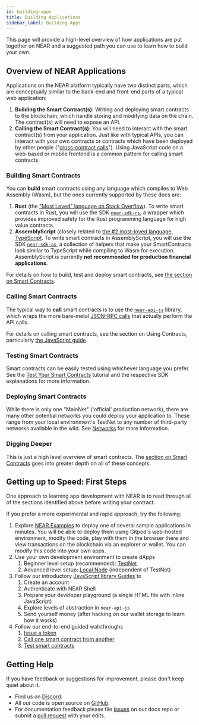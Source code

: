 ```yaml
---
id: building-apps
title: Building Applications
sidebar_label: Building Apps
---
```


This page will provide a high-level overview of how applications are put together on NEAR and a suggested path you can use to learn how to build your own.


## Overview of NEAR Applications

Applications on the NEAR platform typically have two distinct parts, which are conceptually similar to the back-end and front-end parts of a typical web application:

1. **Building the Smart Contract(s):** Writing and deploying smart contracts to the blockchain, which handle storing and modifying data on the chain.  The contract(s) will need to expose an API.
2. **Calling the Smart Contract(s):** You will need to interact with the smart contract(s) from your application.  Just like with typical APIs, you can interact with your own contracts or contracts which have been deployed by other people ("[cross-contract calls](/docs/tutorials/how-to-write-contracts-that-talk-to-each-other)"). Using JavaScript code on a web-based or mobile frontend is a common pattern for calling smart contracts.


### Building Smart Contracts

You can **build** smart contracts using any language which compiles to Web Assembly (Wasm), but the ones currently supported by these docs are:

1. **Rust** (the ["Most Loved" language on Stack Overflow](https://insights.stackoverflow.com/survey/2020)). To write smart contracts in Rust, you will use the SDK [`near-sdk-rs`](/docs/roles/developer/contracts/near-sdk-rs), a wrapper which provides improved safety for the Rust programming language for high value contracts.
2. **AssemblyScript** (closely related to [the #2 most-loved language, TypeScript](https://insights.stackoverflow.com/survey/2020). To write smart contracts in AssemblyScript, you will use the SDK [`near-sdk-as`](/docs/roles/developer/contracts/assemblyscript), a collection of helpers that make your SmartContracts look similar to TypeScript while compiling to Wasm for execution. AssemblyScript is currently **not recommended for production financial applications**.

For details on how to build, test and deploy smart contracts, see [the section on Smart Contracts](/docs/roles/developer/contracts/intro).


### Calling Smart Contracts

The typical way to **call** smart contracts is to use the [`near-api-js`](/docs/roles/developer/examples/near-api-js/introduction) library, which wraps the more bare-metal [JSON-RPC calls](/docs/roles/developer/contracts/rpc) that actually perform the API calls.

For details on calling smart contracts, see the section on Using Contracts, particularly [the JavaScript guide](/docs/development/calling-smart-contracts).

### Testing Smart Contracts

Smart contracts can be easily tested using whichever language you prefer. See the [Test Your Smart Contracts](/docs/tutorials/test-your-smart-contracts) tutorial and the respective SDK explanations for more information.

### Deploying Smart Contracts

While there is only one "MainNet" ('official' production network), there are many other potential networks you could deploy your application to.  These range from your local environment's TestNet to any number of third-party networks available in the wild.  See [Networks](/docs/roles/developer/networks) for more information.

### Digging Deeper

This is just a high level overview of smart contracts. The [section on Smart Contracts](/docs/roles/developer/contracts/intro) goes into greater depth on all of these concepts.


## Getting up to Speed: First Steps

One approach to learning app development with NEAR is to read through all of the sections identified above before writing your contract.

If you prefer a more experimental and rapid approach, try the following:

1. Explore [NEAR Examples](http://near.dev/) to deploy one of several sample applications in minutes. You will be able to deploy them using Gitpod's web-hosted environment, modify the code, play with them in the browser there and view transactions on the blockchain via an explorer or wallet.  You can modify this code into your own apps.
2. Use your own development environment to create dApps
    1. Beginner level setup (recommended): [TestNet](/docs/local-setup/local-dev-testnet)
    2. Advanced level setup: [Local Node](/docs/local-setup/local-dev-node) (independent of TestNet)
3. Follow our introductory [JavaScript library Guides](/docs/roles/developer/examples/near-api-js/guides) to
    1. Create an account
    1. Authenticate with NEAR Shell
    1. Prepare your developer playground (a single HTML file with inline JavaScript)
    1. Explore levels of abstraction in `near-api-js`
    1. Send yourself money (after hacking on our wallet storage to learn how it works)
4. Follow our end-to-end guided walkthroughs
    1. [Issue a token](/docs/tutorials/near-studio/token)
    1. [Call one smart contract from another](/docs/tutorials/how-to-write-contracts-that-talk-to-each-other)
    1. [Test smart contracts](/docs/tutorials/test-your-smart-contracts)




 <!--
*** Temporarily removed until workshop is updated and republished ***
Workshop: MapReduce with Asynchronous Smart Contracts](https://github.com/nearprotocol/workshop
  3 exercises and a challenge that will introduce you to development of smart contracts on the NEAR platform using the Rust programming language. -->






## Getting Help

If you have feedback or suggestions for improvement, please don't keep quiet about it.

- Find us on [Discord](http://near.chat).
- All our code is open source on [GitHub](https://github.com/nearprotocol).
- For documentation feedback please file [issues](https://github.com/nearprotocol/docs/issues) on our docs repo or submit a [pull request](https://github.com/nearprotocol/docs/pulls) with your edits.
